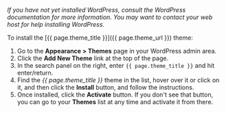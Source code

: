*If you have not yet installed WordPress, consult the WordPress documentation for more information. You may want to contact your web host for help installing WordPress.*

To install the [{{ page.theme_title }}]({{ page.theme_url }}) theme:

1. Go to the **Appearance > Themes** page in your WordPress admin area.
2. Click the **Add New Theme** link at the top of the page.
3. In the search panel on the right, enter `{{ page.theme_title }}` and hit enter/return.
4. Find the *{{ page.theme_title }}* theme in the list, hover over it or click on it, and then click the **Install** button, and follow the instructions.
5. Once installed, click the **Activate** button. If you don't see that button, you can go to your **Themes** list at any time and activate it from there.
